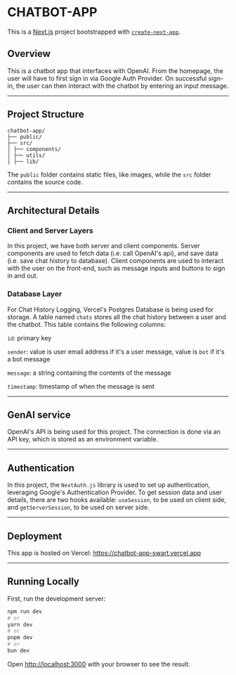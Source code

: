 # CHATBOT-APP
This is a [Next.js](https://nextjs.org/) project bootstrapped with [`create-next-app`](https://github.com/vercel/next.js/tree/canary/packages/create-next-app).

## Overview
This is a chatbot app that interfaces with OpenAI. From the homepage, the user will have to first sign in via Google Auth Provider. On successful sign-in, the user can then interact with the chatbot by entering an input message.

***

## Project Structure

``` 
chatbot-app/
├── public/
├── src/
│ ├── components/
│ ├── utils/
│ ├── lib/
```
The `public` folder contains static files, like images, while the `src` folder contains the source code.

***

## Architectural Details
### Client and Server Layers
In this project, we have both server and client components. Server components are used to fetch data (i.e. call OpenAI's api), and save data (i.e. save chat history to database). Client components are used to interact with the user on the front-end, such as message inputs and buttons to sign in and out.

### Database Layer
For Chat History Logging, Vercel's Postgres Database is being used for storage. A table named `chats` stores all the chat history between a user and the chatbot. This table contains the following columns:

`id`: primary key

`sender`: value is user email address if it's a user message, value is `bot` if it's a bot message

`message`: a string containing the contents of the message

`timestamp`: timestamp of when the message is sent

***

## GenAI service
OpenAI's API is being used for this project. The connection is done via an API key, which is stored as an environment variable.

***

## Authentication
In this project, the `NextAuth.js` library is used to set up authentication, leveraging Google's Authentication Provider. To get session data and user details, there are two hooks available: `useSession`, to be used on client side, and `getServerSession`, to be used on server side. 

***

## Deployment
This app is hosted on Vercel: https://chatbot-app-swart.vercel.app

***

## Running Locally

First, run the development server:

```bash
npm run dev
# or
yarn dev
# or
pnpm dev
# or
bun dev
```

Open [http://localhost:3000](http://localhost:3000) with your browser to see the result.

